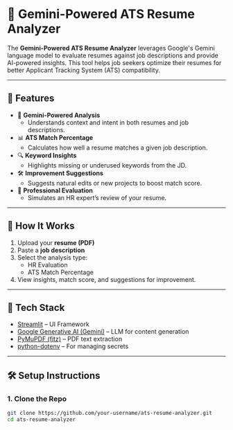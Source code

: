 # 📄 Gemini-Powered ATS Resume Analyzer

The **Gemini-Powered ATS Resume Analyzer** leverages Google's Gemini language model to evaluate resumes against job descriptions and provide AI-powered insights. This tool helps job seekers optimize their resumes for better Applicant Tracking System (ATS) compatibility.

---

## 🚀 Features

- 🧠 **Gemini-Powered Analysis**
  - Understands context and intent in both resumes and job descriptions.
- 📊 **ATS Match Percentage**
  - Calculates how well a resume matches a given job description.
- 🔍 **Keyword Insights**
  - Highlights missing or underused keywords from the JD.
- 🛠 **Improvement Suggestions**
  - Suggests natural edits or new projects to boost match score.
- 🧾 **Professional Evaluation**
  - Simulates an HR expert’s review of your resume.

---

## 📂 How It Works

1. Upload your **resume (PDF)**
2. Paste a **job description**
3. Select the analysis type:
   - HR Evaluation
   - ATS Match Percentage
4. View insights, match score, and suggestions for improvement.

---

## 🧰 Tech Stack

- [Streamlit](https://streamlit.io/) – UI Framework
- [Google Generative AI (Gemini)](https://ai.google.dev/) – LLM for content generation
- [PyMuPDF (fitz)](https://pymupdf.readthedocs.io/) – PDF text extraction
- [python-dotenv](https://pypi.org/project/python-dotenv/) – For managing secrets

---

## 🛠 Setup Instructions

### 1. Clone the Repo

```bash
git clone https://github.com/your-username/ats-resume-analyzer.git
cd ats-resume-analyzer
